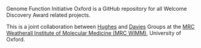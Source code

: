 Genome Function Initiative Oxford is a GitHub repository for all Welcome Discovery Award related projects.

This is a joint collaboration between [Hughes]([https://github.com/Genome-Function-Initiative-Oxford/UpStreamPipeline/tree/main/genetics/CATCH-UP](https://www.rdm.ox.ac.uk/about/our-divisions/nuffield-division-of-clinical-laboratory-sciences/nuffield-division-of-clinical-laboratory-sciences-research/hughes-group)) and [Davies](https://www.imm.ox.ac.uk/research/research-groups/davies-group-genome-function-and-advanced-cellular-therapy-development) Groups at the [MRC Weatherall Institute of Molecular Medicine (MRC WIMM)](https://www.imm.ox.ac.uk/), University of Oxford.


<!--

## Hi there 👋


**Here are some ideas to get you started:**

🙋‍♀️ A short introduction - what is your organization all about?
🌈 Contribution guidelines - how can the community get involved?
👩‍💻 Useful resources - where can the community find your docs? Is there anything else the community should know?
🍿 Fun facts - what does your team eat for breakfast?
🧙 Remember, you can do mighty things with the power of [Markdown](https://docs.github.com/github/writing-on-github/getting-started-with-writing-and-formatting-on-github/basic-writing-and-formatting-syntax)
-->
